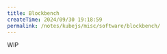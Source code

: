 ```yaml
---
title: Blockbench
createTime: 2024/09/30 19:18:59
permalink: /notes/kubejs/misc/software/blockbench/
---
```


WIP
